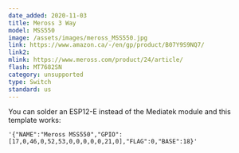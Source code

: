 ```yaml
---
date_added: 2020-11-03
title: Meross 3 Way
model: MSS550
image: /assets/images/meross_MSS550.jpg
link: https://www.amazon.ca/-/en/gp/product/B07Y9S9NQ7/
link2: 
mlink: https://www.meross.com/product/24/article/
flash: MT7682SN
category: unsupported
type: Switch
standard: us
---
```

You can solder an ESP12-E instead of the Mediatek module and this template works: 

```console
'{"NAME":"Meross MSS550","GPIO":[17,0,46,0,52,53,0,0,0,0,0,21,0],"FLAG":0,"BASE":18}' 
```